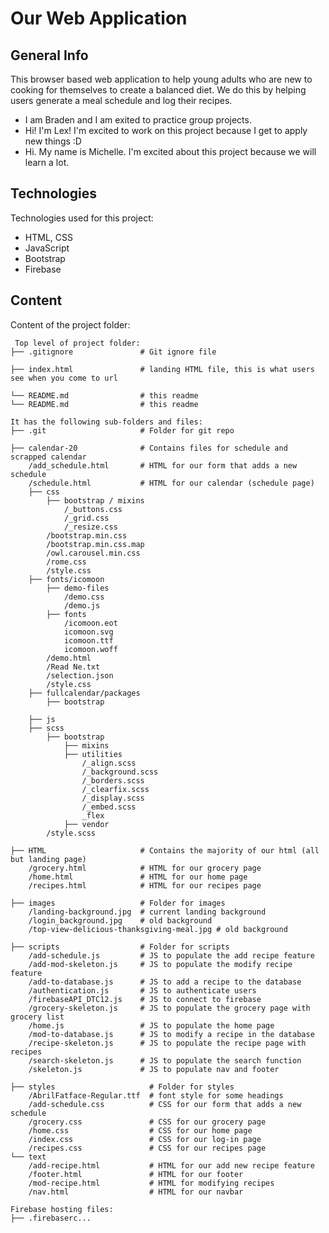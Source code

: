 # Our Web Application

## General Info

This browser based web application to help young adults who are new to cooking for themselves to create a balanced diet.
We do this by helping users generate a meal schedule and log their recipes.

* I am Braden and I am exited to practice group projects.
* Hi! I'm Lex! I'm excited to work on this project because I get to apply new things :D
* Hi. My name is Michelle. I'm excited about this project because we will learn a lot.

## Technologies

Technologies used for this project:

* HTML, CSS
* JavaScript
* Bootstrap
* Firebase

## Content

Content of the project folder:

```
 Top level of project folder: 
├── .gitignore               # Git ignore file

├── index.html               # landing HTML file, this is what users see when you come to url

└── README.md                # this readme
└── README.md		         # this readme

It has the following sub-folders and files:
├── .git                     # Folder for git repo

├── calendar-20		         # Contains files for schedule and scrapped calendar
    /add_schedule.html       # HTML for our form that adds a new schedule
    /schedule.html           # HTML for our calendar (schedule page)
    ├── css
        ├── bootstrap / mixins
            /_buttons.css
            /_grid.css
            /_resize.css
        /bootstrap.min.css
        /bootstrap.min.css.map
        /owl.carousel.min.css
        /rome.css
        /style.css
    ├── fonts/icomoon
        ├── demo-files
            /demo.css
            /demo.js
        ├── fonts
            /icomoon.eot
            icomoon.svg
            icomoon.ttf
            icomoon.woff
        /demo.html
        /Read Ne.txt
        /selection.json
        /style.css
    ├── fullcalendar/packages
        ├── bootstrap
            
    ├── js
    ├── scss
        ├── bootstrap
            ├── mixins
            ├── utilities
                /_align.scss
                /_background.scss
                /_borders.scss
                /_clearfix.scss
                /_display.scss
                /_embed.scss
                _flex
            ├── vendor
        /style.scss

├── HTML                     # Contains the majority of our html (all but landing page)
    /grocery.html            # HTML for our grocery page
    /home.html               # HTML for our home page
    /recipes.html		     # HTML for our recipes page

├── images                   # Folder for images
    /landing-background.jpg  # current landing background
    /login_background.jpg	 # old background
    /top-view-delicious-thanksgiving-meal.jpg # old background

├── scripts                  # Folder for scripts
    /add-schedule.js         # JS to populate the add recipe feature
    /add-mod-skeleton.js     # JS to populate the modify recipe feature
    /add-to-database.js      # JS to add a recipe to the database
    /authentication.js       # JS to authenticate users
    /firebaseAPI_DTC12.js    # JS to connect to firebase
    /grocery-skeleton.js     # JS to populate the grocery page with grocery list
    /home.js   	 	         # JS to populate the home page
    /mod-to-database.js	     # JS to modify a recipe in the database
    /recipe-skeleton.js      # JS to populate the recipe page with recipes
    /search-skeleton.js      # JS to populate the search function
    /skeleton.js 	         # JS to populate nav and footer

├── styles                     # Folder for styles
    /AbrilFatface-Regular.ttf  # font style for some headings
    /add-schedule.css          # CSS for our form that adds a new schedule
    /grocery.css               # CSS for our grocery page
    /home.css                  # CSS for our home page
    /index.css                 # CSS for our log-in page
    /recipes.css               # CSS for our recipes page
└── text    
    /add-recipe.html           # HTML for our add new recipe feature
    /footer.html               # HTML for our footer
    /mod-recipe.html           # HTML for modifying recipes
    /nav.html                  # HTML for our navbar

Firebase hosting files: 
├── .firebaserc...
```
